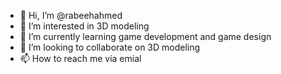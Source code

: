 - 👋 Hi, I’m @rabeehahmed
- 👀 I’m interested in 3D modeling
- 🌱 I’m currently learning game development and game design
- 💞️ I’m looking to collaborate on 3D modeling
- 📫 How to reach me via emial
<!---
rabeehahmed/rabeehahmed is a ✨ special ✨ repository because its `README.md` (this file) appears on your GitHub profile.
You can click the Preview link to take a look at your changes.
--->
